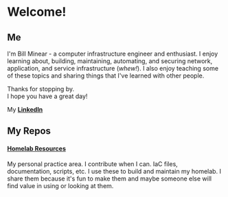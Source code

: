 # Welcome!
## Me
I'm Bill Minear - a computer infrastructure engineer and enthusiast. I enjoy
learning about, building, maintaining, automating, and securing network, 
application, and service infrastructure (*whew!*). I also enjoy teaching
some of these topics and sharing things that I've learned with other people.

Thanks for stopping by.  
I hope you have a great day!

My **[LinkedIn](https://linkedin.com/in/billminear)**

## My Repos
#### [Homelab Resources](https://github.com/billminear/homelab_resources)
My personal practice area. I contribute when I can. IaC files,
documentation, scripts, etc. I use these to build and maintain my homelab.
I share them because it's fun to make them and maybe someone else will find
value in using or looking at them.